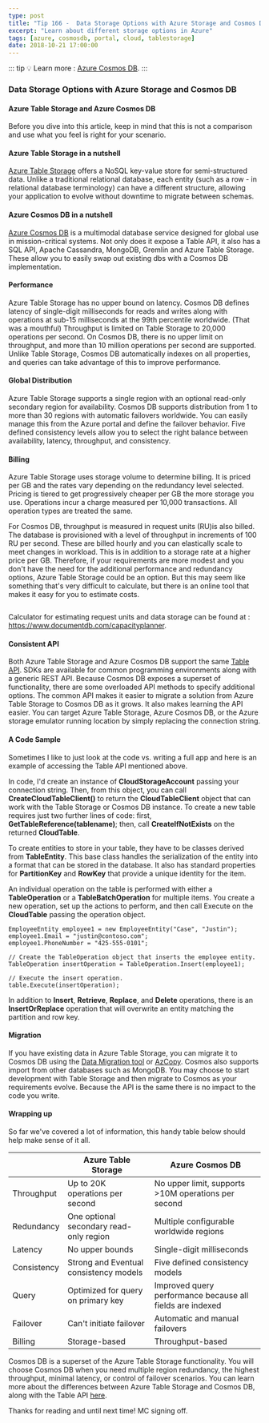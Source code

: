 ```yaml
---
type: post
title: "Tip 166 -  Data Storage Options with Azure Storage and Cosmos DB"
excerpt: "Learn about different storage options in Azure"
tags: [azure, cosmosdb, portal, cloud, tablestorage]
date: 2018-10-21 17:00:00
---
```

 
::: tip
:bulb: Learn more : [Azure Cosmos DB](https://docs.microsoft.com/azure/cosmos-db/introduction?WT.mc_id=docs-azuredevtips-azureappsdev).
:::

### Data Storage Options with Azure Storage and Cosmos DB

#### Azure Table Storage and Azure Cosmos DB

Before you dive into this article, keep in mind that this is not a comparison and use what you feel is right for your scenario. 

#### Azure Table Storage in a nutshell

[Azure Table Storage](https://azure.microsoft.com/services/storage/tables?WT.mc_id=azure-azuredevtips-azureappsdev) offers a NoSQL key-value store for semi-structured data. 
Unlike a traditional relational database, each entity (such as a row - in relational database terminology) can have a different structure, allowing your application to evolve without downtime to migrate between schemas.

#### Azure Cosmos DB in a nutshell

[Azure Cosmos DB](https://azure.microsoft.com/services/cosmos-db?WT.mc_id=azure-azuredevtips-azureappsdev) is a multimodal database service designed for global use in mission-critical systems. Not only does it expose a Table API, it also has a SQL API, Apache Cassandra, MongoDB, Gremlin and Azure Table Storage. These allow you to easily swap out existing dbs with a Cosmos DB implementation. 

#### Performance

Azure Table Storage has no upper bound on latency. Cosmos DB defines latency of single-digit milliseconds for reads and writes along with operations at sub-15 milliseconds at the 99th percentile worldwide. (That was a mouthful) Throughput is limited on Table Storage to 20,000 operations per second. On Cosmos DB, there is no upper limit on throughput, and more than 10 million operations per second are supported. Unlike Table Storage, Cosmos DB automatically indexes on all properties, and queries can take advantage of this to improve performance.

#### Global Distribution

Azure Table Storage supports a single region with an optional read-only secondary region for availability. Cosmos DB supports distribution from 1 to more than 30 regions with automatic failovers worldwide. You can easily manage this from the Azure portal and define the failover behavior. Five defined consistency levels allow you to select the right balance between availability, latency, throughput, and consistency.

#### Billing

Azure Table Storage uses storage volume to determine billing. It is priced per GB and the rates vary depending on the redundancy level selected. Pricing is tiered to get progressively cheaper per GB the more storage you use. Operations incur a charge measured per 10,000 transactions. All operation types are treated the same.

For Cosmos DB, throughput is measured in request units (RU)is also billed. The database is provisioned with a level of throughput in increments of 100 RU per second. These are billed hourly and you can elastically scale to meet changes in workload. This is in addition to a storage rate at a higher price per GB. Therefore, if your requirements are more modest and you don't have the need for the additional performance and redundancy options, Azure Table Storage could be an option. But this may seem like something that's very difficult to calculate, but there is an online tool that makes it easy for you to estimate costs.
 
<img :src="$withBase('/files/azure-cosmos-planner.png')">

Calculator for estimating request units and data storage can be found at : https://www.documentdb.com/capacityplanner.

#### Consistent API

Both Azure Table Storage and Azure Cosmos DB support the same [Table API](https://docs.microsoft.com/azure/cosmos-db/table-introduction?WT.mc_id=docs-azuredevtips-azureappsdev). SDKs are available for common programming environments along with a generic REST API. Because Cosmos DB exposes a superset of functionality, there are some overloaded API methods to specify additional options. The common API makes it easier to migrate a solution from Azure Table Storage to Cosmos DB as it grows. It also makes learning the API easier. You can target Azure Table Storage, Azure Cosmos DB, or the Azure storage emulator running location by simply replacing the connection string.

#### A Code Sample

Sometimes I like to just look at the code vs. writing a full app and here is an example of accessing the Table API mentioned above. 

In code, I'd create an instance of **CloudStorageAccount** passing your connection string. Then, from this object, you can call **CreateCloudTableClient()** to return the **CloudTableClient** object that can work with the Table Storage or Cosmos DB instance. To create a new table requires just two further lines of code: first, **GetTableReference(tablename)**; then, call **CreateIfNotExists** on the returned **CloudTable**.

To create entities to store in your table, they have to be classes derived from **TableEntity**. This base class handles the serialization of the entity into a format that can be stored in the database. It also has standard properties for **PartitionKey** and **RowKey** that provide a unique identity for the item.

An individual operation on the table is performed with either a **TableOperation** or a **TableBatchOperation** for multiple items. You create a new operation, set up the actions to perform, and then call Execute on the **CloudTable** passing the operation object. 

```
EmployeeEntity employee1 = new EmployeeEntity("Case", "Justin");
employee1.Email = "justin@contoso.com";
employee1.PhoneNumber = "425-555-0101";

// Create the TableOperation object that inserts the employee entity.
TableOperation insertOperation = TableOperation.Insert(employee1);

// Execute the insert operation.
table.Execute(insertOperation);
```

In addition to **Insert**, **Retrieve**, **Replace**, and **Delete** operations, there is an **InsertOrReplace** operation that will overwrite an entity matching the partition and row key.

#### Migration

If you have existing data in Azure Table Storage, you can migrate it to Cosmos DB using the [Data Migration tool](https://docs.microsoft.com/azure/cosmos-db/import-data?WT.mc_id=docs-azuredevtips-azureappsdev) or [AzCopy](https://docs.microsoft.com/azure/storage/common/storage-use-azcopy?WT.mc_id=docs-azuredevtips-azureappsdev). Cosmos also supports import from other databases such as MongoDB. You may choose to start development with Table Storage and then migrate to Cosmos as your requirements evolve. Because the API is the same there is no impact to the code you write.

#### Wrapping up

So far we've covered a lot of information, this handy table below should help make sense of it all.

|            | Azure Table Storage | Azure Cosmos DB |
| ---------- | ------------------- | --------------- |
| Throughput | Up to 20K operations per second | No upper limit, supports >10M operations per second |
| Redundancy | One optional secondary read-only region | Multiple configurable worldwide regions |
| Latency | No upper bounds | Single-digit milliseconds |
| Consistency | Strong and Eventual consistency models | Five defined consistency models |
| Query | Optimized for query on primary key | Improved query performance because all fields are indexed |
| Failover | Can't initiate failover | Automatic and manual failovers |
| Billing | Storage-based | Throughput-based |


Cosmos DB is a superset of the Azure Table Storage functionality. You will choose Cosmos DB when you need multiple region redundancy, the highest throughput, minimal latency, or control of failover scenarios. You can learn more about the differences between Azure Table Storage and Cosmos DB, along with the Table API [here](https://docs.microsoft.com/azure/cosmos-db/table-introduction?WT.mc_id=docs-azuredevtips-azureappsdev). 

Thanks for reading and until next time! MC signing off. 

